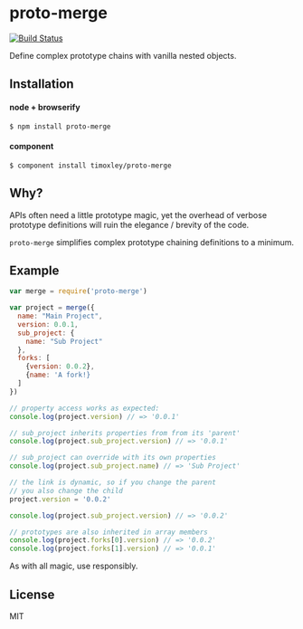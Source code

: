 # proto-merge

[![Build Status](https://travis-ci.org/timoxley/proto-merge.png?branch=master)](https://travis-ci.org/timoxley/proto-merge)

Define complex prototype chains with vanilla nested objects.

## Installation

#### node + browserify
    $ npm install proto-merge

#### component
    $ component install timoxley/proto-merge

## Why?

APIs often need a little prototype magic, yet the overhead
of verbose prototype definitions will ruin the elegance /
brevity of the code.

`proto-merge` simplifies complex prototype chaining definitions to
a minimum.

## Example

```js
var merge = require('proto-merge')

var project = merge({
  name: "Main Project",
  version: 0.0.1,
  sub_project: {
    name: "Sub Project"
  },
  forks: [
    {version: 0.0.2},
    {name: 'A fork!}
  ]
})

// property access works as expected:
console.log(project.version) // => '0.0.1'

// sub_project inherits properties from from its 'parent'
console.log(project.sub_project.version) // => '0.0.1'

// sub_project can override with its own properties
console.log(project.sub_project.name) // => 'Sub Project'

// the link is dynamic, so if you change the parent
// you also change the child
project.version = '0.0.2'

console.log(project.sub_project.version) // => '0.0.2'

// prototypes are also inherited in array members
console.log(project.forks[0].version) // => '0.0.2'
console.log(project.forks[1].version) // => '0.0.1'

```

As with all magic, use responsibly.

## License

  MIT

